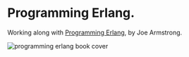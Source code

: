 # Programming Erlang.

Working along with [Programming Erlang](https://www.amazon.com/Programming-Erlang-Concurrent-Pragmatic-Programmers/dp/193778553X), by Joe Armstrong.

![programming erlang book cover](https://user-images.githubusercontent.com/2503289/56966737-97b12e00-6b14-11e9-92b7-a981ddc785c9.jpg)
